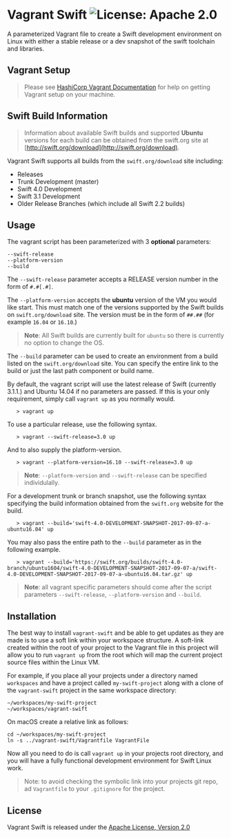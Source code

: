 # Vagrant Swift ![License: Apache 2.0](https://img.shields.io/badge/License-Apache%202.0-lightgray.svg?style=flat)

A parameterized Vagrant file to create a Swift development environment on Linux with either a stable release or a dev snapshot of the swift toolchain and libraries.

## Vagrant Setup

> Please see [HashiCorp Vagrant Documentation](https://www.vagrantup.com) for help on getting Vagrant setup on your machine.

## Swift Build Information

> Information about available Swift builds and supported **Ubuntu** versions for each build can be obtained from the swift.org site at [http://swift.org/download](http://swift.org/download).


Vagrant Swift supports all builds from the `swift.org/download` site including:

- Releases
- Trunk Development (master)
- Swift 4.0 Development
- Swift 3.1 Development
- Older Release Branches (which include all Swift 2.2 builds)

## Usage

The vagrant script has been parameterized with 3 **optional** parameters:
```
--swift-release
--platform-version
--build
```
The `--swift-release` parameter accepts a RELEASE version number in the form of `#.#[.#]`.

The `--platform-version` accepts the **ubuntu** version of the VM you would like start.  This must match one of the versions supported by the Swift builds on `swift.org/download` site.  The version must be in the form of `##.##` (for example `16.04` or `16.10`.)

> **Note**: All Swift builds are currently built for `ubuntu` so there is currently no option to change the OS.

The `--build` parameter can be used to create an environment from a build listed on the `swift.org/download` site.  You can specify the entire link to the build or just the last path component or build name.


By default, the vagrant script will use the latest release of Swift (currently 3.1.1.) and Ubuntu 14.04 if no parameters are passed.  If this is your only requirement, simply call `vagrant up` as you normally would.

```
   > vagrant up
```

To use a particular release, use the following syntax.

```
   > vagrant --swift-release=3.0 up
```
And to also supply the platform-version.

```
   > vagrant --platform-version=16.10 --swift-release=3.0 up
```
> **Note**: `--platform-version` and `--swift-release` can be specified individulally.

For a development trunk or branch snapshot, use the following syntax specifying the build information obtained from the `swift.org` website for the build.

```
   > vagrant --build='swift-4.0-DEVELOPMENT-SNAPSHOT-2017-09-07-a-ubuntu16.04' up
```
You may also pass the entire path to the `--build` parameter as in the following example.

```
   > vagrant --build='https://swift.org/builds/swift-4.0-branch/ubuntu1604/swift-4.0-DEVELOPMENT-SNAPSHOT-2017-09-07-a/swift-4.0-DEVELOPMENT-SNAPSHOT-2017-09-07-a-ubuntu16.04.tar.gz' up
```

> **Note**: all vagrant specific parameters should come after the script parameters `--swift-release`, `--platform-version` and `--build`.

## Installation

The best way to install `vagrant-swift` and be able to get updates as they are made is to use a soft link within your workspace structure. A soft-link created within the root of your project to the Vagrant file in this project will allow you to run `vagrant up` from the root which will map the current project source files within the Linux VM.

For example, if you place all your projects under a directory named `workspaces` and have a project called `my-swift-project` along with a clone of the `vagrant-swift` project in the same workspace directory:
```
~/workspaces/my-swift-project
~/workspaces/vagrant-swift
```
On macOS create a relative link as follows:
```
cd ~/workspaces/my-swift-project
ln -s ../vagrant-swift/Vagrantfile VagrantFile
```
Now all you need to do is call `vagrant up` in your projects root directory, and you will have a fully functional development environment for Swift Linux work.

> Note: to avoid checking the symbolic link into your projects git repo, ad `Vagrantfile` to your `.gitignore` for the project.

## License

Vagrant Swift is released under the [Apache License, Version 2.0](http://www.apache.org/licenses/LICENSE-2.0.html)
